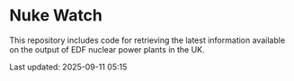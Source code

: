 # Nuke Watch

This repository includes code for retrieving the latest information available on the output of EDF nuclear power plants in the UK.

Last updated: 2025-09-11 05:15